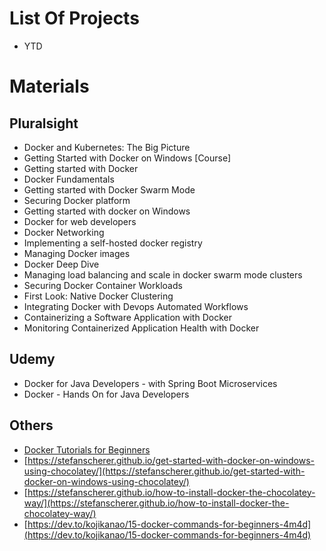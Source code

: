 # List Of Projects
* YTD

# Materials
## Pluralsight
* Docker and Kubernetes: The Big Picture
* Getting Started with Docker on Windows [Course]
* Getting started with Docker
* Docker Fundamentals
* Getting started with Docker Swarm Mode
* Securing Docker platform
* Getting started with docker on Windows
* Docker for web developers
* Docker Networking
* Implementing a self-hosted docker registry
* Managing Docker images
* Docker Deep Dive
* Managing load balancing and scale in docker swarm mode clusters
* Securing Docker Container Workloads
* First Look: Native Docker Clustering
* Integrating Docker with Devops Automated Workflows
* Containerizing a Software Application with Docker
* Monitoring Containerized Application Health with Docker

## Udemy
* Docker for Java Developers - with Spring Boot Microservices
* Docker - Hands On for Java Developers

## Others
* [Docker Tutorials for Beginners](https://www.youtube.com/watch?v=RppfZGuLsmA)
* [https://stefanscherer.github.io/get-started-with-docker-on-windows-using-chocolatey/](https://stefanscherer.github.io/get-started-with-docker-on-windows-using-chocolatey/)
* [https://stefanscherer.github.io/how-to-install-docker-the-chocolatey-way/](https://stefanscherer.github.io/how-to-install-docker-the-chocolatey-way/)
* [https://dev.to/kojikanao/15-docker-commands-for-beginners-4m4d](https://dev.to/kojikanao/15-docker-commands-for-beginners-4m4d)
